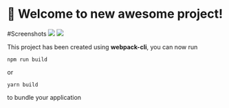 # 🚀 Welcome to new awesome project!

#Screenshots
![](https://i.ibb.co/17fBQnx/React-todo-page1.jpg)
![](https://i.ibb.co/LgVBFKW/React-todo-page2.jpg)

This project has been created using **webpack-cli**, you can now run

```
npm run build
```

or

```
yarn build
```

to bundle your application
